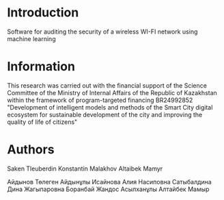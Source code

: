 # Introduction
Software for auditing the security of a wireless WI-FI network using machine learning

# Information
This research was carried out with the financial support of the Science Committee of the Ministry of Internal Affairs of the Republic of Kazakhstan within the framework of program-targeted financing BR24992852 "Development of intelligent models and methods of the Smart City digital ecosystem for sustainable development of the city and improving the quality of life of citizens"

# Authors
Saken Tleuberdin
Konstantin Malakhov
Altaibek Mamyr

Айдынов Төлеген Айдынұлы
Исайнова Алия Насиповна
Сатыбалдина Дина Жагыпаровна
Боранбай Жандос Асылханұлы
Алтайбек Мамыр
